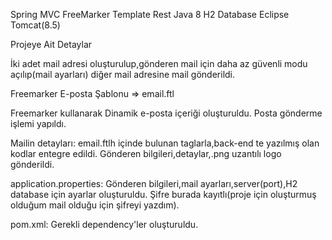Spring MVC
FreeMarker Template
Rest
Java 8
H2 Database
Eclipse Tomcat(8.5)

Projeye Ait Detaylar

İki adet mail adresi oluşturulup,gönderen mail için daha az güvenli modu açılıp(mail ayarları) diğer mail adresine mail gönderildi.

Freemarker E-posta Şablonu => email.ftl

Freemarker kullanarak 
    Dinamik e-posta içeriği oluşturuldu.
    Posta gönderme işlemi yapıldı.
    
Mailin detayları: 
    email.ftlh içinde bulunan taglarla,back-end te yazılmış olan kodlar entegre edildi.
    Gönderen bilgileri,detaylar,.png uzantılı logo gönderildi.
    
application.properties:
    Gönderen bilgileri,mail ayarları,server(port),H2 database için ayarlar oluşturuldu.
    Şifre burada kayıtlı(proje için oluşturmuş olduğum mail olduğu için şifreyi yazdım).

pom.xml:
    Gerekli dependency'ler oluşturuldu.
    


